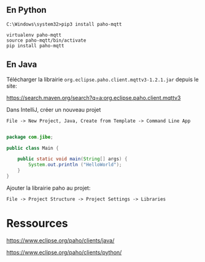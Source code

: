 

## En Python


```shell
C:\Windows\system32>pip3 install paho-mqtt
```

```
virtualenv paho-mqtt
source paho-mqtt/bin/activate
pip install paho-mqtt
```

## En Java


Télécharger la librairie `org.eclipse.paho.client.mqttv3-1.2.1.jar` depuis le site:

https://search.maven.org/search?q=a:org.eclipse.paho.client.mqttv3

Dans IntelliJ, créer un nouveau projet 

`File -> New Project, Java, Create from Template -> Command Line App`


```java

package com.jibe;

public class Main {

    public static void main(String[] args) {
        System.out.println ("HelloWorld");
    }
}

```

Ajouter la librairie paho au projet:

`File -> Project Structure -> Project Settings -> Libraries`


# Ressources

https://www.eclipse.org/paho/clients/java/

https://www.eclipse.org/paho/clients/python/


